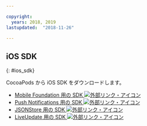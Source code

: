 ```yaml
---

copyright:
  years: 2018, 2019
lastupdated:  "2018-11-26"

---
```


##	iOS SDK
{: #ios_sdk}

CocoaPods から iOS SDK をダウンロードします。

* [Mobile Foundation 用の SDK ![外部リンク・アイコン](../../icons/launch-glyph.svg "外部リンク・アイコン")](https://cocoapods.org/pods/IBMMobileFirstPlatformFoundation)
* [Push Notifications 用の SDK ![外部リンク・アイコン](../../icons/launch-glyph.svg "外部リンク・アイコン")](https://cocoapods.org/pods/IBMMobileFirstPlatformFoundationPush)
* [JSONStore 用の SDK ![外部リンク・アイコン](../../icons/launch-glyph.svg "外部リンク・アイコン")](https://cocoapods.org/pods/IBMMobileFirstPlatformFoundationJSONStore)
* [LiveUpdate 用の SDK ![外部リンク・アイコン](../../icons/launch-glyph.svg "外部リンク・アイコン")](https://cocoapods.org/pods/IBMMobileFirstPlatformFoundationLiveUpdate)

